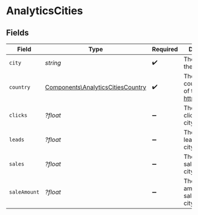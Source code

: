 # AnalyticsCities


## Fields

| Field                                                                                  | Type                                                                                   | Required                                                                               | Description                                                                            |
| -------------------------------------------------------------------------------------- | -------------------------------------------------------------------------------------- | -------------------------------------------------------------------------------------- | -------------------------------------------------------------------------------------- |
| `city`                                                                                 | *string*                                                                               | :heavy_check_mark:                                                                     | The name of the city                                                                   |
| `country`                                                                              | [Components\AnalyticsCitiesCountry](../../Models/Components/AnalyticsCitiesCountry.md) | :heavy_check_mark:                                                                     | The 2-letter country code of the city: https://d.to/geo                                |
| `clicks`                                                                               | *?float*                                                                               | :heavy_minus_sign:                                                                     | The number of clicks from this city                                                    |
| `leads`                                                                                | *?float*                                                                               | :heavy_minus_sign:                                                                     | The number of leads from this city                                                     |
| `sales`                                                                                | *?float*                                                                               | :heavy_minus_sign:                                                                     | The number of sales from this city                                                     |
| `saleAmount`                                                                           | *?float*                                                                               | :heavy_minus_sign:                                                                     | The total amount of sales from this city, in cents                                     |